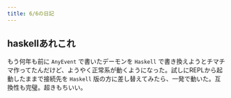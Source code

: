 ```yaml
---
title: 6/6の日記
---
```


## haskellあれこれ

もう何年も前に `AnyEvent` で書いたデーモンを `Haskell` で書き換えようとチマチマ作ってたんだけど、ようやく正常系が動くようになった。試しにREPLから起動したままで接続先を `Haskell` 版の方に差し替えてみたら、一発で動いた。互換性も完璧。超きもちいい。
